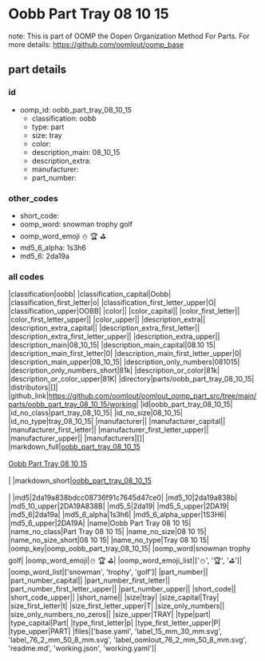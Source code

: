 # Oobb Part Tray 08 10 15  

note: This is part of OOMP the Oopen Organization Method For Parts. For more details: https://github.com/oomlout/oomp_base

##  part details





### id
* oomp_id: oobb_part_tray_08_10_15
  * classification: oobb
  * type: part
  * size: tray
  * color: 
  * description_main: 08_10_15
  * description_extra: 
  * manufacturer: 
  * part_number: 

### other_codes
* short_code: 
* oomp_word: snowman trophy golf
* oomp_word_emoji :snowman: :trophy: :golf:
* md5_6_alpha: 1s3h6
* md5_6: 2da19a

### all codes 
|classification|oobb|
|classification_capital|Oobb|
|classification_first_letter|o|
|classification_first_letter_upper|O|
|classification_upper|OOBB|
|color||
|color_capital||
|color_first_letter||
|color_first_letter_upper||
|color_upper||
|description_extra||
|description_extra_capital||
|description_extra_first_letter||
|description_extra_first_letter_upper||
|description_extra_upper||
|description_main|08_10_15|
|description_main_capital|08.10 15|
|description_main_first_letter|0|
|description_main_first_letter_upper|0|
|description_main_upper|08_10_15|
|description_only_numbers|081015|
|description_only_numbers_short|81k|
|description_or_color|81k|
|description_or_color_upper|81K|
|directory|parts/oobb_part_tray_08_10_15|
|distributors|[]|
|github_link|https://github.com/oomlout/oomlout_oomp_part_src/tree/main/parts/oobb_part_tray_08_10_15/working|
|id|oobb_part_tray_08_10_15|
|id_no_class|part_tray_08_10_15|
|id_no_size|08_10_15|
|id_no_type|tray_08_10_15|
|manufacturer||
|manufacturer_capital||
|manufacturer_first_letter||
|manufacturer_first_letter_upper||
|manufacturer_upper||
|manufacturers|[]|
|markdown_full|[oobb_part_tray_08_10_15](https://github.com/oomlout/oomlout_oomp_part_src/tree/main/parts/oobb_part_tray_08_10_15/working)<br>[](https://github.com/oomlout/oomlout_oomp_part_src/tree/main/parts/oobb_part_tray_08_10_15/working)<br>[Oobb Part Tray 08 10 15](https://github.com/oomlout/oomlout_oomp_part_src/tree/main/parts/oobb_part_tray_08_10_15/working)<br><br>|
|markdown_short|[oobb_part_tray_08_10_15](https://github.com/oomlout/oomlout_oomp_part_src/tree/main/parts/oobb_part_tray_08_10_15/working)<br><br>|
|md5|2da19a838bdcc08736f91c7645d47ce0|
|md5_10|2da19a838b|
|md5_10_upper|2DA19A838B|
|md5_5|2da19|
|md5_5_upper|2DA19|
|md5_6|2da19a|
|md5_6_alpha|1s3h6|
|md5_6_alpha_upper|1S3H6|
|md5_6_upper|2DA19A|
|name|Oobb Part Tray 08 10 15|
|name_no_class|Part Tray 08 10 15|
|name_no_size|08 10 15|
|name_no_size_short|08 10 15|
|name_no_type|Tray 08 10 15|
|oomp_key|oomp_oobb_part_tray_08_10_15|
|oomp_word|snowman trophy golf|
|oomp_word_emoji|:snowman: :trophy: :golf:|
|oomp_word_emoji_list|[':snowman:', ':trophy:', ':golf:']|
|oomp_word_list|['snowman', 'trophy', 'golf']|
|part_number||
|part_number_capital||
|part_number_first_letter||
|part_number_first_letter_upper||
|part_number_upper||
|short_code||
|short_code_upper||
|short_name||
|size|tray|
|size_capital|Tray|
|size_first_letter|t|
|size_first_letter_upper|T|
|size_only_numbers||
|size_only_numbers_no_zeros||
|size_upper|TRAY|
|type|part|
|type_capital|Part|
|type_first_letter|p|
|type_first_letter_upper|P|
|type_upper|PART|
|files|['base.yaml', 'label_15_mm_30_mm.svg', 'label_76_2_mm_50_8_mm.svg', 'label_oomlout_76_2_mm_50_8_mm.svg', 'readme.md', 'working.json', 'working.yaml']|

